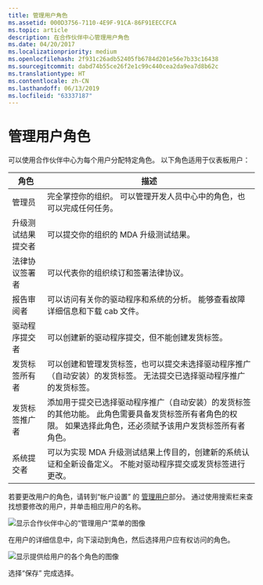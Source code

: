 ```yaml
---
title: 管理用户角色
ms.assetid: 000D3756-7110-4E9F-91CA-86F91EECCFCA
ms.topic: article
description: 在合作伙伴中心管理用户角色
ms.date: 04/20/2017
ms.localizationpriority: medium
ms.openlocfilehash: 2f931c26adb52405fb6784d201e56e7b33c16438
ms.sourcegitcommit: dabd74b55ce26f2e1c99c440cea2da9ea7d8b62c
ms.translationtype: HT
ms.contentlocale: zh-CN
ms.lasthandoff: 06/13/2019
ms.locfileid: "63337187"
---
```

# <a name="managing-user-roles"></a>管理用户角色

可以使用合作伙伴中心为每个用户分配特定角色。 以下角色适用于仪表板用户：

| 角色                           | 描述                                                                                                                                                                                                                                                |
|--------------------------------|------------------------------------------------------------------------------------------------------------------------------------------------------------------------------------------------------------------------------------------------------------|
| 管理员                  | 完全掌控你的组织。 可以管理开发人员中心中的角色，也可以完成任何任务。                                                                                                                                                       |
| 升级测试结果提交者 | 可以提交你的组织的 MDA 升级测试结果。                                                                                                                                                                                                 |
| 法律协议签署者         | 可以代表你的组织续订和签署法律协议。                                                                                                                                                                                        |
| 报告审阅者                | 可以访问有关你的驱动程序和系统的分析。 能够查看故障详细信息和下载 cab 文件。                                                                                                                                                        |
| 驱动程序提交者               | 可以创建新的驱动程序提交，但不能创建发货标签。                                                                                                                                                                                       |
| 发货标签所有者           | 可以创建和管理发货标签，也可以提交未选择驱动程序推广（自动安装）的发货标签。 无法提交已选择驱动程序推广的发货标签。                                             |
| 发货标签推广者        | 添加用于提交已选择驱动程序推广（自动安装）的发货标签的其他功能。 此角色需要具备发货标签所有者角色的权限。 如果选择此角色，还必须赋予该用户发货标签所有者角色。 |
| 系统提交者               | 可以为实现 MDA 升级测试结果上传目的，创建新的系统认证和全新设备定义。 不能对驱动程序提交或发货标签进行更改。                                                                 |

若要更改用户的角色，请转到“帐户设置”  的 [管理用户](https://go.microsoft.com/fwlink/?linkid=833569)部分。 通过使用搜索栏来查找想要修改的用户，并单击相应用户的名称。

![显示合作伙伴中心的“管理用户”菜单的图像](images/manage-users.png)

在用户的详细信息中，向下滚动到角色，然后选择用户应有权访问的角色。

![显示提供给用户的各个角色的图像](images/user-roles.png)

选择“保存”  完成选择。
